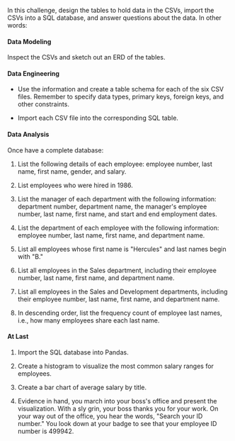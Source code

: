 
In this challenge, design the tables to hold data in the CSVs, import the CSVs into a SQL database, and answer questions about the data. In other words:


#### Data Modeling

Inspect the CSVs and sketch out an ERD of the tables.

#### Data Engineering

* Use the information and create a table schema for each of the six CSV files. Remember to specify data types, primary keys, foreign keys, and other constraints.

* Import each CSV file into the corresponding SQL table.

#### Data Analysis

Once have a complete database:

1. List the following details of each employee: employee number, last name, first name, gender, and salary.

2. List employees who were hired in 1986.

3. List the manager of each department with the following information: department number, department name, the manager's employee number, last name, first name, and start and end employment dates.

4. List the department of each employee with the following information: employee number, last name, first name, and department name.

5. List all employees whose first name is "Hercules" and last names begin with "B."

6. List all employees in the Sales department, including their employee number, last name, first name, and department name.

7. List all employees in the Sales and Development departments, including their employee number, last name, first name, and department name.

8. In descending order, list the frequency count of employee last names, i.e., how many employees share each last name.

#### At Last

1. Import the SQL database into Pandas. 

2. Create a histogram to visualize the most common salary ranges for employees.

3. Create a bar chart of average salary by title.

4. Evidence in hand, you march into your boss's office and present the visualization. With a sly grin, your boss thanks you for your work. On your way out of the office, you hear the words, "Search your ID number." You look down at your badge to see that your employee ID number is 499942.
